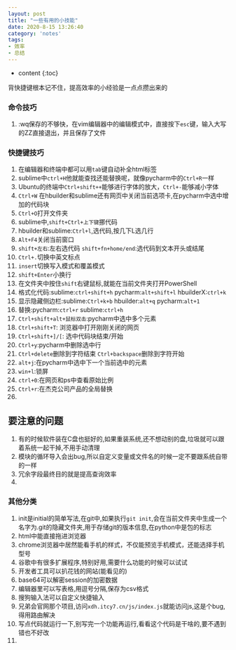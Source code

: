 ```yaml
---
layout: post
title: "一些有用的小技能"
date: 2020-8-15 13:26:40
category: 'notes'
tags:
- 效率
- 总结
---
```

* content
{:toc}

背快捷键根本记不住，提高效率的小经验是一点点攒出来的













### 命令技巧
1. :wq保存的不够快，在vim编辑器中的编辑模式中，直接按下`esc`键，输入大写的ZZ直接退出，并且保存了文件  


### 快捷键技巧
1. 在编辑器和终端中都可以用`tab`键自动补全html标签  
2. sublime中`ctrl+H`他就能查找还能替换呢，就像pycharm中的`Ctrl+R`一样  
3. Ubuntu的终端中`Ctrl+shift++`能够进行字体的放大，`Ctrl+-`能够减小字体  
4. `Ctrl+W` 在hbuilder和sublime还有网页中关闭当前选项卡,在pycharm中选中增加的代码块  
5. `Ctrl+O`打开文件夹  
6. sublime中,`shift+Ctrl+上下键`挪代码  
7. hbuilder和sublime:`Ctrl+l`,选代码,按几下L选几行  
8. `Alt+F4`关闭当前窗口  
9. `shift+左右`:左右选代码 `shift+fn+home/end`:选代码到文本开头或结尾  
10. `Ctrl+.`切换中英文标点  
11. `insert`切换写入模式和覆盖模式  
12. `shift+Enter`小换行  
13. 在文件夹中按住`shift`右键鼠标,就能在当前文件夹打开PowerShell  
14. 格式化代码:sublime:`ctrl+shift+h` pycharm:`alt+shift+l` hbuilderX:`ctrl+k`  
15. 显示隐藏侧边栏:sublime:`Ctrl+k+b` hbuilder:`alt+q` pycharm:`alt+1`  
16. 替换:pycharm:`ctrl+r` sublime:`ctrl+h`  
17. `Ctrl+shift+alt+鼠标双击`:pycharm中选中多个元素
18. `Ctrl+shift+T`: 浏览器中打开刚刚关闭的网页  
19. `Ctrl+shift+]/[`: 选中代码块结束/开始  
20. `Ctrl+y`:pycharm中删除选中行  
21. `Ctrl+delete`删除到字符结束 `Ctrl+backspace`删除到字符开始  
22. `alt+j`:在pycharm中选中下一个当前选中的元素  
23. `win+l`:锁屏  
24. `ctrl+0`:在网页和ps中查看原始比例  
25. `Ctrl+r`:在杰克公司产品的全局替换  
26. 

## 要注意的问题
1. 有的时候软件装在C盘也挺好的,如果重装系统,还不想动别的盘,垃圾就可以跟着系统一起干掉,不用手动清理  
2. 模块的循环导入会出bug,所以自定义变量或文件名的时候一定不要跟系统自带的一样  
3. 冗余字段最终目的就是提高查询效率  
4. 



### 其他分类
1.  init是initial的简单写法,在git中,如果执行`git init`,会在当前文件夹中生成一个名字为.git的隐藏文件夹,用于存储git的版本信息,在python中是包的标志  
2. html中能直接拖进浏览器  
3. chrome浏览器中居然能看手机的样式，不仅能预览手机模式，还能选择手机型号  
4. 谷歌中有很多扩展程序,特别好用,需要什么功能的时候可以试试  
5. 开发者工具可以扒花钱的网站(能看见的)  
6. base64可以解密session的加密数据  
7. 编辑器里可以写表格,用逗号分隔,保存为csv格式  
8. 搜狗输入法可以自定义快捷输入  
9. 兄弟会官网那个项目,访问`xdh.itcy7.cn/js/index.js`就能访问js,这是个bug,得用路由解决  
10. 写点代码就运行一下,别写完一个功能再运行,看看这个代码是干啥的,要不遇到错也不好改  
11. 
















